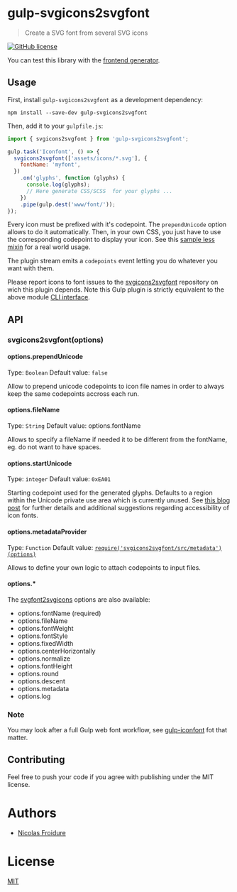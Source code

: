 [//]: # ( )
[//]: # (This file is automatically generated by a `metapak`)
[//]: # (module. Do not change it  except between the)
[//]: # (`content:start/end` flags, your changes would)
[//]: # (be overridden.)
[//]: # ( )
# gulp-svgicons2svgfont
> Create a SVG font from several SVG icons

[![GitHub license](https://img.shields.io/badge/license-MIT-blue.svg)](https://github.com/nfroidure/gulp-svgicons2svgfont/blob/main/LICENSE)


[//]: # (::contents:start)

You can test this library with the
[frontend generator](http://nfroidure.github.io/svgiconfont/).

## Usage

First, install `gulp-svgicons2svgfont` as a development dependency:

```shell
npm install --save-dev gulp-svgicons2svgfont
```

Then, add it to your `gulpfile.js`:

```js
import { svgicons2svgfont } from 'gulp-svgicons2svgfont';

gulp.task('Iconfont', () => {
  svgicons2svgfont(['assets/icons/*.svg'], {
    fontName: 'myfont',
  })
    .on('glyphs', function (glyphs) {
      console.log(glyphs);
      // Here generate CSS/SCSS  for your glyphs ...
    })
    .pipe(gulp.dest('www/font/'));
});
```

Every icon must be prefixed with it's codepoint. The `prependUnicode` option
allows to do it automatically. Then, in your own CSS, you just have to use the
corresponding codepoint to display your icon. See this
[sample less mixin](https://github.com/ChtiJS/chtijs.francejs.org/blob/master/documents/less/_icons.less)
for a real world usage.

The plugin stream emits a `codepoints` event letting you do whatever you want
with them.

Please report icons to font issues to the
[svgicons2svgfont](https://github.com/nfroidure/svgicons2svgfont) repository on
wich this plugin depends. Note this Gulp plugin is strictly equivalent to the
above module
[CLI interface](https://github.com/nfroidure/svgicons2svgfont#cli-interface).

## API

### svgicons2svgfont(options)

#### options.prependUnicode

Type: `Boolean` Default value: `false`

Allow to prepend unicode codepoints to icon file names in order to always keep
the same codepoints accross each run.

#### options.fileName

Type: `String` Default value: options.fontName

Allows to specify a fileName if needed it to be different from the fontName, eg.
do not want to have spaces.

#### options.startUnicode

Type: `integer` Default value: `0xEA01`

Starting codepoint used for the generated glyphs. Defaults to a region within
the Unicode private use area which is currently unused. See
[this blog post](http://www.filamentgroup.com/lab/bulletproof_icon_fonts.html)
for further details and additional suggestions regarding accessibility of icon
fonts.

#### options.metadataProvider

Type: `Function` Default value:
[`require('svgicons2svgfont/src/metadata')(options)`](https://github.com/nfroidure/gulp-svgicons2svgfont/blob/master/src/index.js#L47-L50)

Allows to define your own logic to attach codepoints to input files.

#### options.\*

The
[svgfont2svgicons](https://github.com/nfroidure/svgicons2svgfont#svgicons2svgfontoptions)
options are also available:

- options.fontName (required)
- options.fileName
- options.fontWeight
- options.fontStyle
- options.fixedWidth
- options.centerHorizontally
- options.normalize
- options.fontHeight
- options.round
- options.descent
- options.metadata
- options.log

### Note

You may look after a full Gulp web font workflow, see
[gulp-iconfont](https://github.com/nfroidure/gulp-iconfont) fot that matter.

## Contributing

Feel free to push your code if you agree with publishing under the MIT license.

[//]: # (::contents:end)

# Authors
- [Nicolas Froidure](http://insertafter.com/en/index.html)

# License
[MIT](https://github.com/nfroidure/gulp-svgicons2svgfont/blob/main/LICENSE)
